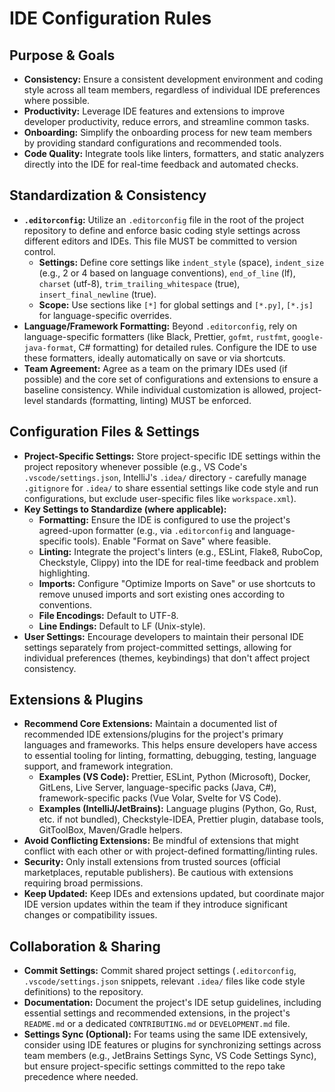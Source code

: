 # IDE Configuration Rules

## Purpose & Goals

* **Consistency:** Ensure a consistent development environment and coding style across all team members, regardless of individual IDE preferences where possible.
* **Productivity:** Leverage IDE features and extensions to improve developer productivity, reduce errors, and streamline common tasks.
* **Onboarding:** Simplify the onboarding process for new team members by providing standard configurations and recommended tools.
* **Code Quality:** Integrate tools like linters, formatters, and static analyzers directly into the IDE for real-time feedback and automated checks.

## Standardization & Consistency

* **`.editorconfig`:** Utilize an `.editorconfig` file in the root of the project repository to define and enforce basic coding style settings across different editors and IDEs. This file MUST be committed to version control.
    * **Settings:** Define core settings like `indent_style` (space), `indent_size` (e.g., 2 or 4 based on language conventions), `end_of_line` (lf), `charset` (utf-8), `trim_trailing_whitespace` (true), `insert_final_newline` (true).
    * **Scope:** Use sections like `[*]` for global settings and `[*.py]`, `[*.js]` for language-specific overrides.
* **Language/Framework Formatting:** Beyond `.editorconfig`, rely on language-specific formatters (like Black, Prettier, `gofmt`, `rustfmt`, `google-java-format`, C# formatting) for detailed rules. Configure the IDE to use these formatters, ideally automatically on save or via shortcuts.
* **Team Agreement:** Agree as a team on the primary IDEs used (if possible) and the core set of configurations and extensions to ensure a baseline consistency. While individual customization is allowed, project-level standards (formatting, linting) MUST be enforced.

## Configuration Files & Settings

* **Project-Specific Settings:** Store project-specific IDE settings within the project repository whenever possible (e.g., VS Code's `.vscode/settings.json`, IntelliJ's `.idea/` directory - carefully manage `.gitignore` for `.idea/` to share essential settings like code style and run configurations, but exclude user-specific files like `workspace.xml`).
* **Key Settings to Standardize (where applicable):**
    * **Formatting:** Ensure the IDE is configured to use the project's agreed-upon formatter (e.g., via `.editorconfig` and language-specific tools). Enable "Format on Save" where feasible.
    * **Linting:** Integrate the project's linters (e.g., ESLint, Flake8, RuboCop, Checkstyle, Clippy) into the IDE for real-time feedback and problem highlighting.
    * **Imports:** Configure "Optimize Imports on Save" or use shortcuts to remove unused imports and sort existing ones according to conventions.
    * **File Encodings:** Default to UTF-8.
    * **Line Endings:** Default to LF (Unix-style).
* **User Settings:** Encourage developers to maintain their personal IDE settings separately from project-committed settings, allowing for individual preferences (themes, keybindings) that don't affect project consistency.

## Extensions & Plugins

* **Recommend Core Extensions:** Maintain a documented list of recommended IDE extensions/plugins for the project's primary languages and frameworks. This helps ensure developers have access to essential tooling for linting, formatting, debugging, testing, language support, and framework integration.
    * **Examples (VS Code):** Prettier, ESLint, Python (Microsoft), Docker, GitLens, Live Server, language-specific packs (Java, C#), framework-specific packs (Vue Volar, Svelte for VS Code).
    * **Examples (IntelliJ/JetBrains):** Language plugins (Python, Go, Rust, etc. if not bundled), Checkstyle-IDEA, Prettier plugin, database tools, GitToolBox, Maven/Gradle helpers.
* **Avoid Conflicting Extensions:** Be mindful of extensions that might conflict with each other or with project-defined formatting/linting rules.
* **Security:** Only install extensions from trusted sources (official marketplaces, reputable publishers). Be cautious with extensions requiring broad permissions.
* **Keep Updated:** Keep IDEs and extensions updated, but coordinate major IDE version updates within the team if they introduce significant changes or compatibility issues.

## Collaboration & Sharing

* **Commit Settings:** Commit shared project settings (`.editorconfig`, `.vscode/settings.json` snippets, relevant `.idea/` files like code style definitions) to the repository.
* **Documentation:** Document the project's IDE setup guidelines, including essential settings and recommended extensions, in the project's `README.md` or a dedicated `CONTRIBUTING.md` or `DEVELOPMENT.md` file.
* **Settings Sync (Optional):** For teams using the same IDE extensively, consider using IDE features or plugins for synchronizing settings across team members (e.g., JetBrains Settings Sync, VS Code Settings Sync), but ensure project-specific settings committed to the repo take precedence where needed.
